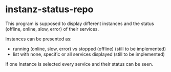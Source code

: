 # instanz-status-repo

This program is supposed to display different instances and the status (offline, online, slow, error) of their services.

Instances can be presented as:
 - running (online, slow, error) vs stopped (offline) (still to be implemented)
 - list with none, specific or all services displayed (still to be implemented)
 
 If one Instance is selected every service and their status can be seen.
 

